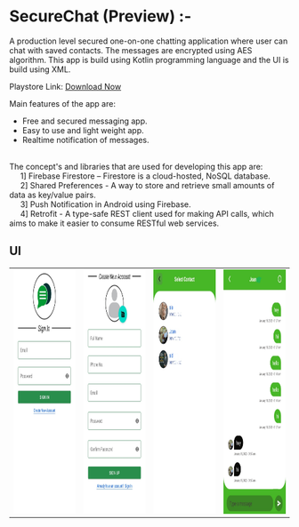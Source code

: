 # SecureChat (Preview) :-

A production level secured one-on-one chatting application where user can chat with saved contacts. The messages are encrypted using AES algorithm. 
This app is build using Kotlin programming language and the UI is build using XML.

Playstore Link: [Download Now](https://play.google.com/store/apps/details?id=com.downloader.securechat)

Main features of the app are:
* Free and secured messaging app.
* Easy to use and light weight app.
* Realtime notification of messages.

<br />
The concept's and libraries that are used for developing this app are:<br />
   &nbsp;&nbsp;&nbsp;&nbsp;   1] Firebase Firestore – Firestore is a cloud-hosted, NoSQL database.<br />
   &nbsp;&nbsp;&nbsp;&nbsp;   2] Shared Preferences -  A way to store and retrieve small amounts of data as key/value pairs.<br />
   &nbsp;&nbsp;&nbsp;&nbsp;   3] Push Notification in Android using Firebase. <br />
   &nbsp;&nbsp;&nbsp;&nbsp;   4] Retrofit - A type-safe REST client used for making API calls, which aims to make it easier to consume RESTful web services.<br />
   
   
## UI
<table>
  <tr>
    <td><img src="App%20Screenshots/SecureChat1.png" width=600 height=440></td>
    <td><img src="App%20Screenshots/SecureChat2.png" width=600 height=440></td>
    <td><img src="App%20Screenshots/SecureChat3.png" width=600 height=440></td>
    <td><img src="App%20Screenshots/SecureChat4.png" width=600 height=440></td>
  </tr>
 </table>
 
 
